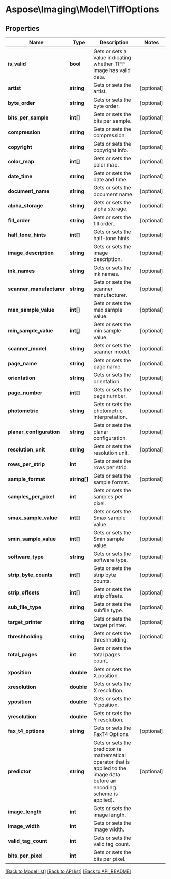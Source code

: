 # Aspose\Imaging\Model\TiffOptions

## Properties
Name | Type | Description | Notes
------------ | ------------- | ------------- | -------------
**is_valid** | **bool** | Gets or sets a value indicating whether TIFF image has valid data. | 
**artist** | **string** | Gets or sets the artist. | [optional] 
**byte_order** | **string** | Gets or sets the byte order. | [optional] 
**bits_per_sample** | **int[]** | Gets or sets the bits per sample. | [optional] 
**compression** | **string** | Gets or sets the compression. | [optional] 
**copyright** | **string** | Gets or sets the copyright info. | [optional] 
**color_map** | **int[]** | Gets or sets the color map. | [optional] 
**date_time** | **string** | Gets or sets the date and time. | [optional] 
**document_name** | **string** | Gets or sets the document name. | [optional] 
**alpha_storage** | **string** | Gets or sets the alpha storage. | [optional] 
**fill_order** | **string** | Gets or sets the fill order. | [optional] 
**half_tone_hints** | **int[]** | Gets or sets the half-tone hints. | [optional] 
**image_description** | **string** | Gets or sets the image description. | [optional] 
**ink_names** | **string** | Gets or sets the ink names. | [optional] 
**scanner_manufacturer** | **string** | Gets or sets the scanner manufacturer. | [optional] 
**max_sample_value** | **int[]** | Gets or sets the max sample value. | [optional] 
**min_sample_value** | **int[]** | Gets or sets the min sample value. | [optional] 
**scanner_model** | **string** | Gets or sets the scanner model. | [optional] 
**page_name** | **string** | Gets or sets the page name. | [optional] 
**orientation** | **string** | Gets or sets the orientation. | [optional] 
**page_number** | **int[]** | Gets or sets the page number. | [optional] 
**photometric** | **string** | Gets or sets the photometric interpretation. | [optional] 
**planar_configuration** | **string** | Gets or sets the planar configuration. | [optional] 
**resolution_unit** | **string** | Gets or sets the resolution unit. | [optional] 
**rows_per_strip** | **int** | Gets or sets the rows per strip. | 
**sample_format** | **string[]** | Gets or sets the sample format. | [optional] 
**samples_per_pixel** | **int** | Gets or sets the samples per pixel. | 
**smax_sample_value** | **int[]** | Gets or sets the Smax sample value. | [optional] 
**smin_sample_value** | **int[]** | Gets or sets the Smin sample value. | [optional] 
**software_type** | **string** | Gets or sets the software type. | [optional] 
**strip_byte_counts** | **int[]** | Gets or sets the strip byte counts. | [optional] 
**strip_offsets** | **int[]** | Gets or sets the strip offsets. | [optional] 
**sub_file_type** | **string** | Gets or sets the subfile type. | [optional] 
**target_printer** | **string** | Gets or sets the target printer. | [optional] 
**threshholding** | **string** | Gets or sets the threshholding. | [optional] 
**total_pages** | **int** | Gets or sets the total pages count. | 
**xposition** | **double** | Gets or sets the X position. | 
**xresolution** | **double** | Gets or sets the X resolution. | 
**yposition** | **double** | Gets or sets the Y position. | 
**yresolution** | **double** | Gets or sets the Y resolution. | 
**fax_t4_options** | **string** | Gets or sets the FaxT4 Options. | [optional] 
**predictor** | **string** | Gets or sets the predictor (a mathematical operator that is applied to the image data before an encoding scheme is applied). | [optional] 
**image_length** | **int** | Gets or sets the image length. | 
**image_width** | **int** | Gets or sets the image width. | 
**valid_tag_count** | **int** | Gets or sets the valid tag count. | 
**bits_per_pixel** | **int** | Gets or sets the bits per pixel. | 

[[Back to Model list]](API_README.md#documentation-for-models) [[Back to API list]](API_README.md#documentation-for-api-endpoints) [[Back to API_README]](API_README.md)

